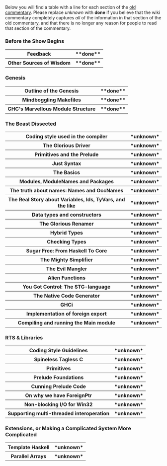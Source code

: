 
Below you will find a table with a line for each section of the [ old commentary](http://darcs.haskell.org/ghc/docs/comm/).  Please replace *unknown* with **done** if you believe
that the wiki commentary completely captures *all* of the information in
that section of the old commentary, and that there is no longer any reason for people to read that section of the commentary.

### Before the Show Begins

<table><tr><th>Feedback</th>
<th>**done**</th></tr>
<tr><th>Other Sources of Wisdom</th>
<th>**done**</th></tr></table>

### Genesis

<table><tr><th>Outline of the Genesis</th>
<th>**done**</th></tr>
<tr><th>Mindboggling Makefiles</th>
<th>**done**</th></tr>
<tr><th>GHC's Marvellous Module Structure</th>
<th>**done**</th></tr></table>

### The Beast Dissected

<table><tr><th>Coding style used in the compiler</th>
<th>*unknown*</th></tr>
<tr><th>The Glorious Driver</th>
<th>*unknown*</th></tr>
<tr><th>Primitives and the Prelude</th>
<th>*unknown*</th></tr>
<tr><th>Just Syntax</th>
<th>*unknown*</th></tr>
<tr><th>The Basics</th>
<th>*unknown*</th></tr>
<tr><th>Modules, ModuleNames and Packages</th>
<th>*unknown*</th></tr>
<tr><th>The truth about names: Names and OccNames</th>
<th>*unknown*</th></tr>
<tr><th>The Real Story about Variables, Ids, TyVars, and the like</th>
<th>*unknown*</th></tr>
<tr><th>Data types and constructors</th>
<th>*unknown*</th></tr>
<tr><th>The Glorious Renamer</th>
<th>*unknown*</th></tr>
<tr><th>Hybrid Types</th>
<th>*unknown*</th></tr>
<tr><th>Checking Types</th>
<th>*unknown*</th></tr>
<tr><th>Sugar Free: From Haskell To Core</th>
<th>*unknown*</th></tr>
<tr><th>The Mighty Simplifier</th>
<th>*unknown*</th></tr>
<tr><th>The Evil Mangler</th>
<th>*unknown*</th></tr>
<tr><th>Alien Functions</th>
<th>*unknown*</th></tr>
<tr><th>You Got Control: The STG-language</th>
<th>*unknown*</th></tr>
<tr><th>The Native Code Generator</th>
<th>*unknown*</th></tr>
<tr><th>GHCi</th>
<th>*unknown*</th></tr>
<tr><th>Implementation of foreign export</th>
<th>*unknown*</th></tr>
<tr><th>Compiling and running the Main module</th>
<th>*unknown*</th></tr></table>

### RTS & Libraries

<table><tr><th>Coding Style Guidelines</th>
<th>*unknown*</th></tr>
<tr><th>Spineless Tagless C</th>
<th>*unknown*</th></tr>
<tr><th>Primitives</th>
<th>*unknown*</th></tr>
<tr><th>Prelude Foundations</th>
<th>*unknown*</th></tr>
<tr><th>Cunning Prelude Code</th>
<th>*unknown*</th></tr>
<tr><th>On why we have ForeignPtr</th>
<th>*unknown*</th></tr>
<tr><th>Non-blocking I/O for Win32</th>
<th>*unknown*</th></tr>
<tr><th>Supporting multi-threaded interoperation</th>
<th>*unknown*</th></tr></table>

### Extensions, or Making a Complicated System More Complicated

<table><tr><th>Template Haskell</th>
<th>*unknown*</th></tr>
<tr><th>Parallel Arrays</th>
<th>*unknown*</th></tr></table>